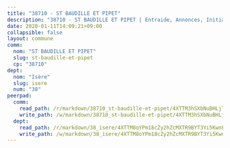 ```yaml
---
title: "38710 - ST BAUDILLE ET PIPET"
description: "38710 - ST BAUDILLE ET PIPET | Entraide, Annonces, Initiatives"
date: 2020-01-11T14:09:21+09:00
collapsible: false
layout: commune
comm:
  nom: "ST BAUDILLE ET PIPET"
  slug: st-baudille-et-pipet
  cp: "38710"
dept:
  nom: "Isère"
  slug: isere
  num: "38"
peerpad:
  comm:
    read_path: /r/markdown/38710_st-baudille-et-pipet/4XTTM3hSXbNuBHLjTUaiMNSJ2YRwFth6ZbnTBWDyxTMGso8kd
    write_path: /w/markdown/38710_st-baudille-et-pipet/4XTTM3hSXbNuBHLjTUaiMNSJ2YRwFth6ZbnTBWDyxTMGso8kd-K3TgURvAGukExNq4kWXXnomPYraYZ6RMcEbJ2xG7xY3gykbcyqFxxqzHERY4eFjC5zUBy5xCRcjwnvKTMsLhBA6heh9AUiNkDZtArFLiB5QqYbBRBVirMzXyC1VV4GErieGVor85
  dept:
    read_path: /r/markdown/38_isere/4XTTM8oYPm18cZy2hZcMXTR9BYT3Yi5KwnFvpXu1TXaRq7Q3V
    write_path: /w/markdown/38_isere/4XTTM8oYPm18cZy2hZcMXTR9BYT3Yi5KwnFvpXu1TXaRq7Q3V-K3TgUoSzs2JpJwfbzBvgU8N95mHo7JXz7NbEctNRM3EDb2iYHA4maKm3pRQwmboULLPnLFTEhRgTawPTWpmxTxKbTwDgAEzA9tUHjpudQTWdKWfdVSegAo77eCwhXTaVG7AyUZEs
---
```


